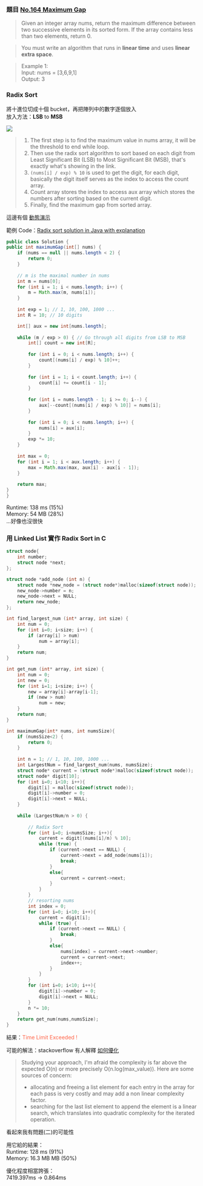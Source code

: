 ### 題目 [No.164 Maximum Gap](https://leetcode.com/problems/maximum-gap/)
>Given an integer array nums, return the maximum difference between two successive elements in its sorted form. If the array contains less than two elements, return 0.

>You must write an algorithm that runs in **linear time** and uses **linear extra space**.

>Example 1:  
>Input: nums = [3,6,9,1]  
>Output: 3

### Radix Sort   

將十進位切成十個 bucket，再把陣列中的數字逐個放入  
放入方法：**LSB** to **MSB**  

![](https://i.imgur.com/7iPUkfC.png)

>1. The first step is to find the maximum value in nums array, it will be the threshold to end while loop.
>2. Then use the radix sort algorithm to sort based on each digit from Least Significant Bit
(LSB) to Most Significant Bit (MSB), that's exactly what's showing in the link.
>3. `(nums[i] / exp) % 10` is used to get the digit, for each digit, basically the digit itself serves as the index to access the count array.
>4. Count array stores the index to access aux
array which stores the numbers after sorting based on the current digit.
>5. Finally, find the maximum gap from sorted array.

這邊有個 [動態演示](https://www.cs.usfca.edu/~galles/visualization/RadixSort.html)

範例 Code：[Radix sort solution in Java with explanation](https://leetcode.com/problems/maximum-gap/discuss/50642/Radix-sort-solution-in-Java-with-explanation)  
```java
public class Solution {
public int maximumGap(int[] nums) {
    if (nums == null || nums.length < 2) {
        return 0;
    }
    
    // m is the maximal number in nums
    int m = nums[0];
    for (int i = 1; i < nums.length; i++) {
        m = Math.max(m, nums[i]);
    }
    
    int exp = 1; // 1, 10, 100, 1000 ...
    int R = 10; // 10 digits

    int[] aux = new int[nums.length];
    
    while (m / exp > 0) { // Go through all digits from LSB to MSB
        int[] count = new int[R];
        
        for (int i = 0; i < nums.length; i++) {
            count[(nums[i] / exp) % 10]++;
        }
        
        for (int i = 1; i < count.length; i++) {
            count[i] += count[i - 1];
        }
        
        for (int i = nums.length - 1; i >= 0; i--) {
            aux[--count[(nums[i] / exp) % 10]] = nums[i];
        }
        
        for (int i = 0; i < nums.length; i++) {
            nums[i] = aux[i];
        }
        exp *= 10;
    }
    
    int max = 0;
    for (int i = 1; i < aux.length; i++) {
        max = Math.max(max, aux[i] - aux[i - 1]);
    }
     
    return max;
}
}
```
Runtime: 138 ms	(15%)  
Memory: 54 MB (28%)  
...好像也沒很快  

### 用 Linked List 實作 Radix Sort in C
```c
struct node{
	int number;
	struct node *next;
};

struct node *add_node (int n) { 
    struct node *new_node = (struct node*)malloc(sizeof(struct node));
    new_node->number = n;
    new_node->next = NULL;
    return new_node;
};

int find_largest_num (int* array, int size) {    
    int num = 0;      
    for (int i=0; i<size; i++) {
        if (array[i] > num)
            num = array[i];
    } 
    return num;
}

int get_num (int* array, int size) {
    int num = 0; 
    int new = 0; 
    for (int i=1; i<size; i++) {
        new = array[i]-array[i-1];
        if (new > num)
            num = new;
    } 
    return num;
}

int maximumGap(int* nums, int numsSize){     
    if (numsSize<2) {
        return 0;
    }
    
    int n = 1; // 1, 10, 100, 1000 ...
    int LargestNum = find_largest_num(nums, numsSize);
    struct node* current = (struct node*)malloc(sizeof(struct node));
    struct node* digit[10];
    for (int i=0; i<10; i++){
        digit[i] = malloc(sizeof(struct node));
        digit[i]->number = 0;
        digit[i]->next = NULL;
    }
    
    while (LargestNum/n > 0) {
        
        // Radix Sort
        for (int i=0; i<numsSize; i++){
            current = digit[(nums[i]/n) % 10];
            while (true) {
                if (current->next == NULL) {
                    current->next = add_node(nums[i]);
                    break;
                }
                else{
                    current = current->next;
                }
            }
        }
        // resorting nums
        int index = 0;
        for (int i=0; i<10; i++){
            current = digit[i];
            while (true) {
                if (current->next == NULL) {
                    break;
                }
                else{
                    nums[index] = current->next->number;
                    current = current->next;
                    index++;
                }
            }
        }
        for (int i=0; i<10; i++){
            digit[i]->number = 0;
            digit[i]->next = NULL;
        }  
        n *= 10;
    }
    return get_num(nums,numsSize);
}
```
結果：<span style="color:tomato;">Time Limit Exceeded !</span>

可能的解法：stackoverflow 有人解釋 [如何優化](https://stackoverflow.com/questions/67750089/radix-sort-using-array-of-linked-list-as-bin-in-c)

>Studying your approach, I'm afraid the complexity is far above the expected O(n) or more precisely O(n.log(max_value)). Here are some sources of concern:
>- allocating and freeing a list element for each entry in the array for each pass is very costly and may add a non linear complexity factor.
>- searching for the last list element to append the element is a linear search, which translates into quadratic complexity for the iterated operation.

看起來我有問題(二)的可能性

用它給的結果：  
Runtime: 128 ms	(91%)  
Memory: 16.3 MB MB (50%)  

優化程度相當誇張：  
7419.397ms -> 0.864ms